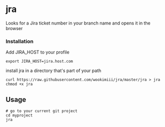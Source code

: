 jra
===

Looks for a Jira ticket number in your branch name and opens it in the browser

### Installation
Add JIRA_HOST to your profile
 

```
export JIRA_HOST=jira.host.com
```

install jra in a directory that's part of your path
```
curl https://raw.githubusercontent.com/wookimiii/jra/master/jra > jra
chmod +x jra
```

## Usage
```
# go to your current git project
cd myproject
jra
```

